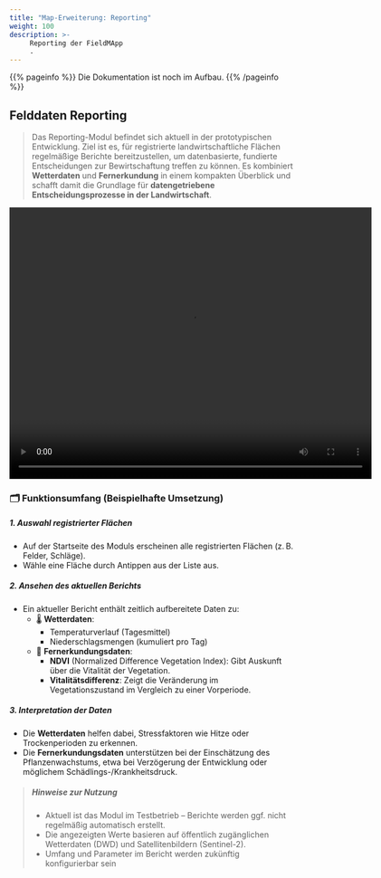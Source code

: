 ```yaml
---
title: "Map-Erweiterung: Reporting"
weight: 100
description: >-
     Reporting der FieldMApp
     .
---
```


{{% pageinfo %}}
Die Dokumentation ist noch im Aufbau.
{{% /pageinfo %}}


## Felddaten Reporting


> Das Reporting-Modul befindet sich aktuell in der prototypischen Entwicklung. Ziel ist es, für registrierte landwirtschaftliche Flächen regelmäßige Berichte bereitzustellen, um datenbasierte, fundierte Entscheidungen zur Bewirtschaftung treffen zu können. Es kombiniert **Wetterdaten** und **Fernerkundung** in einem kompakten Überblick und schafft damit die Grundlage für **datengetriebene Entscheidungsprozesse in der Landwirtschaft**.

<video width="640" height="480" controls>
  <source src="https://github.com/fieldmapp/fieldmapp.github.io/raw/refs/heads/master/assets/video/fm_reporting.mp4" type="video/mp4">
</video>

### 🗂️ Funktionsumfang (Beispielhafte Umsetzung)

##### 1. Auswahl registrierter Flächen
- Auf der Startseite des Moduls erscheinen alle registrierten Flächen (z. B. Felder, Schläge).
- Wähle eine Fläche durch Antippen aus der Liste aus.

##### 2. Ansehen des aktuellen Berichts
- Ein aktueller Bericht enthält zeitlich aufbereitete Daten zu:
  - 🌡️ **Wetterdaten**:
    - Temperaturverlauf (Tagesmittel)
    - Niederschlagsmengen (kumuliert pro Tag)
  - 🌿 **Fernerkundungsdaten**:
    - **NDVI** (Normalized Difference Vegetation Index): Gibt Auskunft über die Vitalität der Vegetation.
    - **Vitalitätsdifferenz**: Zeigt die Veränderung im Vegetationszustand im Vergleich zu einer Vorperiode.

##### 3. Interpretation der Daten
- Die **Wetterdaten** helfen dabei, Stressfaktoren wie Hitze oder Trockenperioden zu erkennen.
- Die **Fernerkundungsdaten** unterstützen bei der Einschätzung des Pflanzenwachstums, etwa bei Verzögerung der Entwicklung oder möglichem Schädlings-/Krankheitsdruck.
  


> ##### Hinweise zur Nutzung
> - Aktuell ist das Modul im Testbetrieb – Berichte werden ggf. nicht regelmäßig automatisch erstellt.
> - Die angezeigten Werte basieren auf öffentlich zugänglichen Wetterdaten (DWD) und Satellitenbildern (Sentinel-2).
> - Umfang und Parameter im Bericht werden zukünftig konfigurierbar sein
